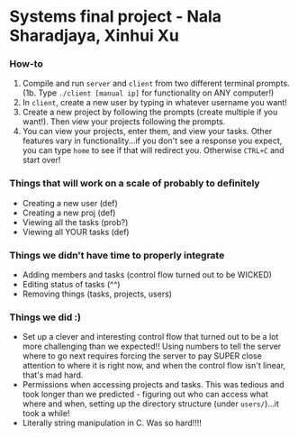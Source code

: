 # Systems final project - Nala Sharadjaya, Xinhui Xu

### How-to
1. Compile and run `server` and `client` from two different terminal prompts.
(1b. Type `./client [manual ip]` for functionality on ANY computer!)
2. In `client`, create a new user by typing in whatever username you want!
3. Create a new project by following the prompts (create multiple if you want!). Then view your projects following the prompts.
4. You can view your projects, enter them, and view your tasks. Other features vary in functionality...if you don't see a response you expect, you can type `home` to see if that will redirect you. Otherwise `CTRL+C` and start over!

### Things that will work on a scale of probably to definitely
* Creating a new user (def)
* Creating a new proj (def)
* Viewing all the tasks (prob?)
* Viewing all YOUR tasks (def)

### Things we didn't have time to properly integrate
* Adding members and tasks (control flow turned out to be WICKED)
* Editing status of tasks (^^)
* Removing things (tasks, projects, users)

### Things we did :)
* Set up a clever and interesting control flow that turned out to be a lot more challenging than we expected!! Using numbers to tell the server where to go next requires forcing the server to pay SUPER close attention to where it is right now, and when the control flow isn't linear, that's mad hard.
* Permissions when accessing projects and tasks. This was tedious and took longer than we predicted - figuring out who can access what where and when, setting up the directory structure (under `users/`)...it took a while!
* Literally string manipulation in C. Was so hard!!!!